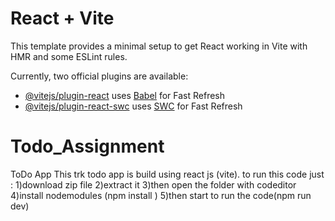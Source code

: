 # React + Vite

This template provides a minimal setup to get React working in Vite with HMR and some ESLint rules.

Currently, two official plugins are available:

- [@vitejs/plugin-react](https://github.com/vitejs/vite-plugin-react/blob/main/packages/plugin-react/README.md) uses [Babel](https://babeljs.io/) for Fast Refresh
- [@vitejs/plugin-react-swc](https://github.com/vitejs/vite-plugin-react-swc) uses [SWC](https://swc.rs/) for Fast Refresh

# Todo_Assignment
ToDo App 
This trk todo app is build using react js (vite).
to run this code just :
1)download zip file
2)extract it
3)then open the folder with codeditor
4)install nodemodules (npm install )
5)then start to run the code(npm run dev)



